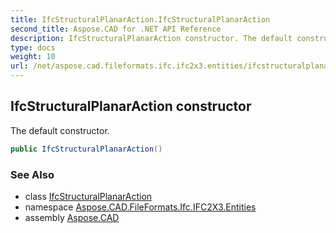 ```yaml
---
title: IfcStructuralPlanarAction.IfcStructuralPlanarAction
second_title: Aspose.CAD for .NET API Reference
description: IfcStructuralPlanarAction constructor. The default constructor
type: docs
weight: 10
url: /net/aspose.cad.fileformats.ifc.ifc2x3.entities/ifcstructuralplanaraction/ifcstructuralplanaraction/
---
```

## IfcStructuralPlanarAction constructor

The default constructor.

```csharp
public IfcStructuralPlanarAction()
```

### See Also

* class [IfcStructuralPlanarAction](../)
* namespace [Aspose.CAD.FileFormats.Ifc.IFC2X3.Entities](../../ifcstructuralplanaraction/)
* assembly [Aspose.CAD](../../../)


